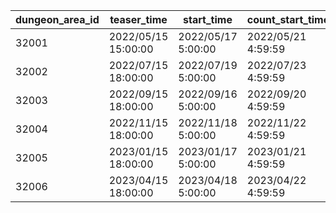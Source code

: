 |dungeon_area_id|teaser_time|start_time|count_start_time|end_time|close_time|
| --- | --- | --- | --- | --- | --- |
|32001|2022/05/15 15:00:00|2022/05/17 5:00:00|2022/05/21 4:59:59|2022/05/22 4:59:59|2022/05/25 14:59:59|
|32002|2022/07/15 18:00:00|2022/07/19 5:00:00|2022/07/23 4:59:59|2022/07/24 4:59:59|2022/07/27 14:59:59|
|32003|2022/09/15 18:00:00|2022/09/16 5:00:00|2022/09/20 4:59:59|2022/09/21 4:59:59|2022/09/24 14:59:59|
|32004|2022/11/15 18:00:00|2022/11/18 5:00:00|2022/11/22 4:59:59|2022/11/23 4:59:59|2022/11/26 14:59:59|
|32005|2023/01/15 18:00:00|2023/01/17 5:00:00|2023/01/21 4:59:59|2023/01/22 4:59:59|2023/01/25 14:59:59|
|32006|2023/04/15 18:00:00|2023/04/18 5:00:00|2023/04/22 4:59:59|2023/04/23 4:59:59|2023/04/26 14:59:59|